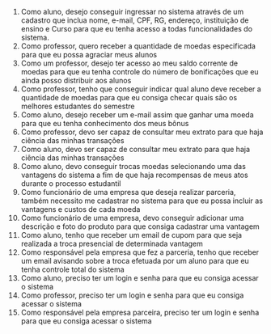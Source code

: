 1. Como aluno, desejo conseguir ingressar no sistema através de um cadastro que inclua nome, e-mail, CPF, RG, endereço, instituição de ensino e Curso para que eu tenha acesso a todas funcionalidades do sistema.
2. Como professor, quero receber a quantidade de moedas especificada para que eu possa agraciar meus alunos
3. Como um professor, desejo ter acesso ao meu saldo corrente de moedas para que eu tenha controle do número de bonificações que eu ainda posso distribuir aos alunos
4. Como professor, tenho que conseguir indicar qual aluno deve receber a quantidade de moedas para que eu consiga checar quais são os melhores estudantes do semestre
5. Como aluno, desejo receber um e-mail assim que ganhar uma moeda para que eu tenha conhecimento dos meus bônus
6. Como professor, devo ser capaz de consultar meu extrato para que haja ciência das minhas transações
7. Como aluno, devo ser capaz de consultar meu extrato para que haja ciência das minhas transações
8. Como aluno, devo conseguir trocas moedas selecionando uma das vantagens do sistema a fim de que haja recompensas de meus atos durante o processo estudantil
9. Como funcionário de uma empresa que deseja realizar parceria, também necessito me cadastrar no sistema para que eu possa incluir as vantagens e custos de cada moeda
10. Como funcionário de uma empresa, devo conseguir adicionar uma descrição e foto do produto para que consiga cadastrar uma vantagem
11. Como aluno, tenho que receber um email de cupom para que seja realizada a troca presencial de determinada vantagem
12. Como responsável pela empresa que fez a parceria, tenho que receber um email avisando sobre a troca efetuada por um aluno para que eu tenha controle total do sistema
13. Como aluno, preciso ter um login e senha para que eu consiga acessar o sistema
14. Como professor, preciso ter um login e senha para que eu consiga acessar o sistema
15. Como responsável pela empresa parceira, preciso ter um login e senha para que eu consiga acessar o sistema
